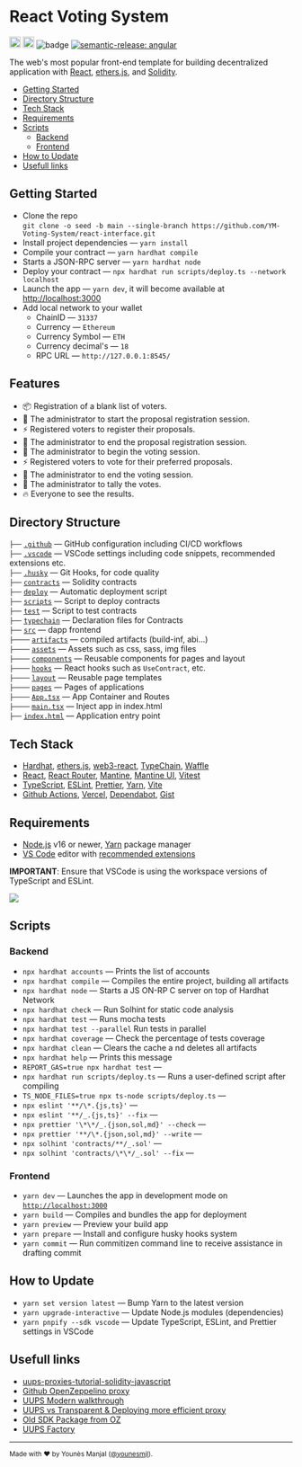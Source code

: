 # React Voting System

<a href="http://www.typescriptlang.org/"><img src="https://img.shields.io/badge/%3C%2F%3E-TypeScript-%230074c1.svg?style=flat-square" height="20"></a>
<a href="https://twitter.com/younesmjl"><img src="https://img.shields.io/twitter/follow/younesmjl.svg?style=social&label=Follow&maxAge=3600" height="20"></a>
![badge](https://img.shields.io/endpoint?url=https://gist.githubusercontent.com/younesmjl/a34d78b87f5b70f82d398e90ba761749/raw/voting-dapps-badges.json)
[![semantic-release: angular](https://img.shields.io/badge/semantic--release-angular-e10079?logo=semantic-release)](https://github.com/semantic-release/semantic-release)

The web's most popular front-end template for building decentralized application with
[React](https://reactjs.org/), [ethers.js](https://docs.ethers.io/), and
[Solidity](https://soliditylang.org/).

- [Getting Started](#getting-started)
- [Directory Structure](#directory-sructure)
- [Tech Stack](#tech-stack)
- [Requirements](#requirements)
- [Scripts](#scripts)
  - [Backend](#backend)
  - [Frontend](#frontend)
- [How to Update](#how-to-update)
- [Usefull links](#usefull-links)

## Getting Started <a name="getting-started"></a>

- Clone the repo<br />
  `git clone -o seed -b main --single-branch https://github.com/YM-Voting-System/react-interface.git`
- Install project dependencies — `yarn install`
- Compile your contract — `yarn hardhat compile`
- Starts a JSON-RPC server — `yarn hardhat node`
- Deploy your contract — `npx hardhat run scripts/deploy.ts --network localhost`
- Launch the app — `yarn dev`, it will become available at [http://localhost:3000](http://localhost:3000/)
- Add local network to your wallet
  - ChainID — `31337`
  - Currency — `Ethereum`
  - Currency Symbol — `ETH`
  - Currency decimal's — `18`
  - RPC URL — `http://127.0.0.1:8545/`

## Features

- 📦 Registration of a blank list of voters.
- 🦾 The administrator to start the proposal registration session.
- ⚡️ Registered voters to register their proposals.
- 🦾 The administrator to end the proposal registration session.
- 🦾 The administrator to begin the voting session.
- ⚡️ Registered voters to vote for their preferred proposals.
- 🦾 The administrator to end the voting session.
- 🦾 The administrator to tally the votes.
- 🔥 Everyone to see the results.

## Directory Structure <a name="directory-sructure"></a>

`├──` [`.github`](.github) — GitHub configuration including CI/CD workflows<br>
`├──` [`.vscode`](.vscode) — VSCode settings including code snippets, recommended extensions etc.<br>
`├──` [`.husky`](./husky) — Git Hooks, for code quality<br>
`├──` [`contracts`](./contracts) — Solidity contracts<br>
`├──` [`deploy`](./src/deploy) — Automatic deployment script <br>
`├──` [`scripts`](./src/scripts) — Script to deploy contracts <br>
`├──` [`test`](./src/test) — Script to test contracts <br>
`├──` [`typechain`](./src/typechain) — Declaration files for Contracts <br>
`├──` [`src`](./src) — dapp frontend <br>
`├────` [`artifacts`](./src/artifacts) — compiled artifacts (build-inf, abi...) <br>
`├────` [`assets`](./src/assets) — Assets such as css, sass, img files<br>
`├────` [`components`](./src/components) — Reusable components for pages and layout<br>
`├────` [`hooks`](./src/hooks) — React hooks such as `UseContract`, etc.<br>
`├────` [`layout`](./src/layout) — Reusable page templates<br>
`├────` [`pages`](./src/pages) — Pages of applications<br>
`├────` [`App.tsx`](./src/App.tx) — App Container and Routes<br>
`├────` [`main.tsx`](./src/main.tx) — Inject app in index.html<br>
`├──` [`index.html`](./index.html) — Application entry point<br>

## Tech Stack <a name="tech-stack"></a>

- [Hardhat](https://hardhat.org/), [ethers.js](https://docs.ethers.io/), [web3-react](https://github.com/NoahZinsmeister/web3-react),
  [TypeChain](https://github.com/dethcrypto/TypeChain/), [Waffle](https://getwaffle.io/)
- [React](https://reactjs.org/), [React Router](https://reactrouter.com/),
  [Mantine](https://mantine.dev/), [Mantine UI](https://ui.mantine.dev/), [Vitest](https://vitest.dev/)
- [TypeScript](https://www.typescriptlang.org/),
  [ESLint](https://eslint.org/), [Prettier](https://prettier.io/),
  [Yarn](https://yarnpkg.com/),
  [Vite](https://vitejs.dev/)
- [Github Actions](https://docs.github.com/en/actions), [Vercel](https://vercel.com), [Dependabot](https://github.com/dependabot), [Gist](https://gist.github.com/)

## Requirements <a name="requirements"></a>

- [Node.js](https://nodejs.org/) v16 or newer, [Yarn](https://yarnpkg.com/) package manager
- [VS Code](https://code.visualstudio.com/) editor with [recommended extensions](.vscode/extensions.json)

**IMPORTANT**: Ensure that VSCode is using the workspace versions of TypeScript and ESLint.

![](https://files.tarkus.me/typescript-workspace.png)

## Scripts <a name="scripts"></a>

### Backend <a name="backend"></a>

- `npx hardhat accounts` — Prints the list of accounts
- `npx hardhat compile` — Compiles the entire project, building all artifacts
- `npx hardhat node` — Starts a JS ON-RP C server on top of Hardhat Network
- `npx hardhat check` — Run Solhint for static code analysis
- `npx hardhat test` — Runs mocha tests
- `npx hardhat test --parallel` Run tests in parallel
- `npx hardhat coverage` — Check the percentage of tests coverage
- `npx hardhat clean` — Clears the cache a nd deletes all artifacts
- `npx hardhat help` — Prints this message
- `REPORT_GAS=true npx hardhat test` —
- `npx hardhat run scripts/deploy.ts` — Runs a user-defined script after compiling
- `TS_NODE_FILES=true npx ts-node scripts/deploy.ts` —
- `npx eslint '**/\*.{js,ts}'` —
- `npx eslint '**/_.{js,ts}' --fix` —
- `npx prettier '\*\*/_.{json,sol,md}' --check` —
- `npx prettier '**/\*.{json,sol,md}' --write` —
- `npx solhint 'contracts/**/_.sol'` —
- `npx solhint 'contracts/\*\*/_.sol' --fix` —

### Frontend <a name="frontend"></a>

- `yarn dev` — Launches the app in development mode on [`http://localhost:3000`](http://localhost:3000/)
- `yarn build` — Compiles and bundles the app for deployment
- `yarn preview` — Preview your build app
- `yarn prepare` — Install and configure husky hooks system
- `yarn commit` — Run commitizen command line to receive assistance in drafting commit

## How to Update <a name="how-to-update"></a>

- `yarn set version latest` — Bump Yarn to the latest version
- `yarn upgrade-interactive` — Update Node.js modules (dependencies)
- `yarn pnpify --sdk vscode` — Update TypeScript, ESLint, and Prettier settings in VSCode

## Usefull links <a name="usefull-links"></a>
- [uups-proxies-tutorial-solidity-javascript](https://forum.openzeppelin.com/t/uups-proxies-tutorial-solidity-javascript/7786)
- [Github OpenZeppelino proxy](https://github.com/OpenZeppelin/openzeppelin-contracts/tree/master/contracts/proxy)
- [UUPS Modern walkthrough](https://r48b1t.medium.com/universal-upgrade-proxy-proxyfactory-a-modern-walkthrough-22d293e369cb)
- [UUPS vs Transparent & Deploying more efficient proxy](https://www.youtube.com/watch?v=kWUDTZhxKZI)
- [Old SDK Package from OZ](https://github.com/OpenZeppelin/openzeppelin-sdk/tree/master/packages/lib/contracts/upgradeability)
- [UUPS Factory](https://forum.openzeppelin.com/t/deploying-upgradeable-proxies-and-proxy-admin-from-factory-contract/12132/12)


---

<sup>Made with ♥ by Younès Manjal ([@younesmjl](https://twitter.com/younesmjl)).</sup>
